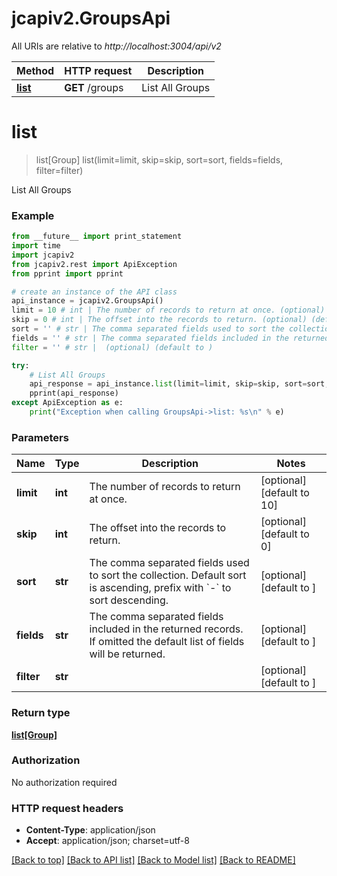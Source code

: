# jcapiv2.GroupsApi

All URIs are relative to *http://localhost:3004/api/v2*

Method | HTTP request | Description
------------- | ------------- | -------------
[**list**](GroupsApi.md#list) | **GET** /groups | List All Groups


# **list**
> list[Group] list(limit=limit, skip=skip, sort=sort, fields=fields, filter=filter)

List All Groups

### Example 
```python
from __future__ import print_statement
import time
import jcapiv2
from jcapiv2.rest import ApiException
from pprint import pprint

# create an instance of the API class
api_instance = jcapiv2.GroupsApi()
limit = 10 # int | The number of records to return at once. (optional) (default to 10)
skip = 0 # int | The offset into the records to return. (optional) (default to 0)
sort = '' # str | The comma separated fields used to sort the collection. Default sort is ascending, prefix with `-` to sort descending.  (optional) (default to )
fields = '' # str | The comma separated fields included in the returned records. If omitted the default list of fields will be returned.  (optional) (default to )
filter = '' # str |  (optional) (default to )

try: 
    # List All Groups
    api_response = api_instance.list(limit=limit, skip=skip, sort=sort, fields=fields, filter=filter)
    pprint(api_response)
except ApiException as e:
    print("Exception when calling GroupsApi->list: %s\n" % e)
```

### Parameters

Name | Type | Description  | Notes
------------- | ------------- | ------------- | -------------
 **limit** | **int**| The number of records to return at once. | [optional] [default to 10]
 **skip** | **int**| The offset into the records to return. | [optional] [default to 0]
 **sort** | **str**| The comma separated fields used to sort the collection. Default sort is ascending, prefix with &#x60;-&#x60; to sort descending.  | [optional] [default to ]
 **fields** | **str**| The comma separated fields included in the returned records. If omitted the default list of fields will be returned.  | [optional] [default to ]
 **filter** | **str**|  | [optional] [default to ]

### Return type

[**list[Group]**](Group.md)

### Authorization

No authorization required

### HTTP request headers

 - **Content-Type**: application/json
 - **Accept**: application/json; charset=utf-8

[[Back to top]](#) [[Back to API list]](../README.md#documentation-for-api-endpoints) [[Back to Model list]](../README.md#documentation-for-models) [[Back to README]](../README.md)

